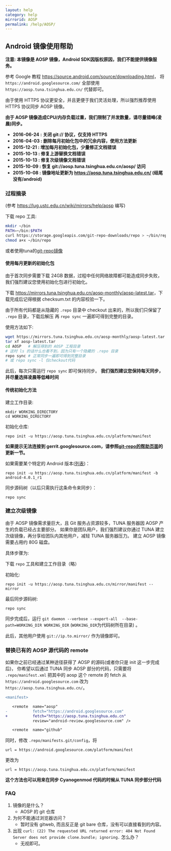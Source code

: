```yaml
---
layout: help
category: help
mirrorid: AOSP
permalink: /help/AOSP/
---
```


## Android 镜像使用帮助

**注意: 本镜像是 AOSP 镜像，Android SDK因版权原因，我们不能提供镜像服务。**

参考 Google 教程 <https://source.android.com/source/downloading.html>，
将 `https://android.googlesource.com/` 全部使用 `https://aosp.tuna.tsinghua.edu.cn/` 代替即可。

由于使用 HTTPS 协议更安全，并且更便于我们灵活处理，所以强烈推荐使用 HTTPS 协议同步 AOSP 镜像。

**由于 AOSP 镜像造成CPU/内存负载过重，我们限制了并发数量，请尽量错峰(凌晨)同步。**

- **2016-06-24 : 关闭 git:// 协议，仅支持 HTTPS**
- **2016-04-03 : 删除每月初始化包中的冗余内容，使用方法更新**
- **2015-12-21 : 增加每月初始化包，少量修正文档错误**
- **2015-10-13 : 修复上游替换文档错误**
- **2015-10-13 : 修复次级镜像文档错误**
- **2015-10-09 : 恢复 git://aosp.tuna.tsinghua.edu.cn/aosp/ 访问**
- **2015-10-08 : 镜像地址更新为 https://aosp.tuna.tsinghua.edu.cn/ (结尾没有/android)**

### 过程摘录

(参考 <https://lug.ustc.edu.cn/wiki/mirrors/help/aosp> 编写)

下载 repo 工具:

```bash
mkdir ~/bin
PATH=~/bin:$PATH
curl https://storage.googleapis.com/git-repo-downloads/repo > ~/bin/repo
chmod a+x ~/bin/repo
```

或者使用tuna的[git-repo镜像](https://mirrors.tuna.tsinghua.edu.cn/help/git-repo/)

#### 使用每月更新的初始化包

由于首次同步需要下载 24GB 数据，过程中任何网络故障都可能造成同步失败，我们强烈建议您使用初始化包进行初始化。

下载 <https://mirrors.tuna.tsinghua.edu.cn/aosp-monthly/aosp-latest.tar>，下载完成后记得根据 checksum.txt 的内容校验一下。

由于所有代码都是从隐藏的 `.repo` 目录中 checkout 出来的，所以我们只保留了 `.repo` 目录，下载后解压
再 `repo sync` 一遍即可得到完整的目录。

使用方法如下:

```bash
wget https://mirrors.tuna.tsinghua.edu.cn/aosp-monthly/aosp-latest.tar # 下载初始化包
tar xf aosp-latest.tar
cd AOSP   # 解压得到的 AOSP 工程目录
# 这时 ls 的话什么也看不到，因为只有一个隐藏的 .repo 目录
repo sync # 正常同步一遍即可得到完整目录
# 或 repo sync -l 仅checkout代码
```

此后，每次只需运行 `repo sync` 即可保持同步。
**我们强烈建议您保持每天同步，并尽量选择凌晨等低峰时间**


#### 传统初始化方法

建立工作目录:

```
mkdir WORKING_DIRECTORY
cd WORKING_DIRECTORY
```

初始化仓库:

```
repo init -u https://aosp.tuna.tsinghua.edu.cn/platform/manifest
```

**如果提示无法连接到 gerrit.googlesource.com，请参照[git-repo的帮助页面](/help/git-repo)的更新一节。**

如果需要某个特定的 Android 版本([列表](https://source.android.com/source/build-numbers.html#source-code-tags-and-builds))：

```
repo init -u https://aosp.tuna.tsinghua.edu.cn/platform/manifest -b android-4.0.1_r1
```

同步源码树（以后只需执行这条命令来同步）：

```
repo sync
```



### 建立次级镜像

由于 AOSP 镜像需求量巨大，且 Git 服务占资源较多，TUNA 服务器因 AOSP 产生的负载已经占主要部分。
如果你是团队用户，我们强烈建议你通过 TUNA 建立次级镜像，再分享给团队内其他用户，减轻 TUNA 服务器压力。
建立 AOSP 镜像需要占用约 80G 磁盘。

具体步骤为:

下载 `repo` 工具和建立工作目录（略）

初始化:

```
repo init -u https://aosp.tuna.tsinghua.edu.cn/mirror/manifest --mirror
```

最后同步源码树:

```
repo sync
```

同步完成后，运行 `git daemon --verbose --export-all  --base-path=WORKING_DIR WORKING_DIR` (`WORKING_DIR`为代码树所在目录) 。

此后，其他用户使用 `git://ip.to.mirror/` 作为镜像即可。

### 替换已有的 AOSP 源代码的 remote

如果你之前已经通过某种途径获得了 AOSP 的源码(或者你只是 init 这一步完成后)，
你希望以后通过 TUNA 同步 AOSP 部分的代码，只需要将
`.repo/manifest.xml` 把其中的 aosp 这个 remote 的 fetch 从
`https://android.googlesource.com` 改为 `https://aosp.tuna.tsinghua.edu.cn/`。

```diff
<manifest>

   <remote  name="aosp"
-           fetch="https://android.googlesource.com"
+           fetch="https://aosp.tuna.tsinghua.edu.cn"
            review="android-review.googlesource.com" />

   <remote  name="github"
```

同时，修改 `.repo/manifests.git/config`，将

```
url = https://android.googlesource.com/platform/manifest
```

更改为

```
url = https://aosp.tuna.tsinghua.edu.cn/platform/manifest
```

**这个方法也可以用来在同步 Cyanogenmod 代码的时候从 TUNA 同步部分代码**

### FAQ

1. 镜像的是什么？
	- AOSP 的 git 仓库
2. 为何不能通过浏览器访问？
	- 暂时没有 gitweb, 而且反正是 git bare 仓库，没有可以直接看到的内容。
3. 出现 `curl: (22) The requested URL returned error: 404 Not Found
Server does not provide clone.bundle; ignoring.` 怎么办？
	- 无视即可。

